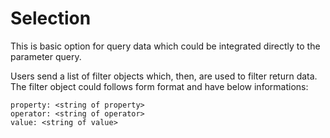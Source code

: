 # Selection

This is basic option for query data which could be integrated directly to the
parameter query.

Users send a list of filter objects which, then, are used to filter return data.
The filter object could follows form format and have below informations:

```
property: <string of property>
operator: <string of operator>
value: <string of value>
```
